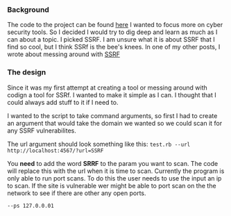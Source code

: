 ### Background
The code to the project can be found <a href="https://github.com/Michael-Meade/SSRF-Scan">here</a>
I wanted to focus more on cyber security tools. So I decided I would try to dig deep and learn as much as I can about a topic. I picked SSRF. I am unsure what it is about SSRF that I 
find so cool, but I think SSRf is the bee's knees. In one of my other posts, I wrote about messing around with <a href="https://michael-meade.github.io/2021/01/19/Messing-with-SSRF.html">SSRF</a>

### The design
Since it was my first attempt at creating a tool or messing around with codign a tool for SSRf. I wanted to make it simple as I can. I thought that I could always add stuff to it if I need to. 

I wanted to the script to take command arguments, so first I had to create an argument that would take the domain we wanted so we could scan it for any SSRF vulnerabilites. 

The url argument should look something like this: 
`
test.rb --url http://localhost:4567/?url=SSRF
`

You <b>need</b> to add the word <b>SRRF</b> to the param you want to scan. The code will replace this with the url when it is time to scan. 
Currently the program is only able to run port scans. To do this the user needs to use the input an ip to scan. If the site is vulnerable wer might be able to port scan on the 
the network to see if there are other any open ports. 

`--ps 127.0.0.01`
